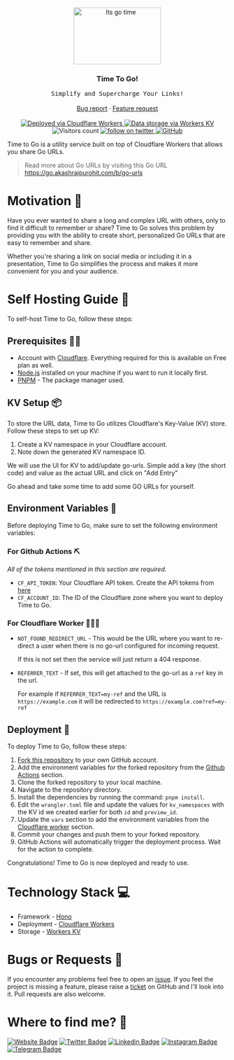 <br />
<p align="center">
  <a href="https://github.com/AkashRajpurohit/time-to-go">
    <img src="https://media.tenor.com/ZKkv01LQFbIAAAAC/kermit-the-frog-drive.gif" alt="Its go time" width="200" height="130" />
  </a>

  <h3 align="center">Time To Go!</h3>

  <p align="center">
    <samp>Simplify and Supercharge Your Links!</samp>
    <br />
    <br />
    <a href="https://github.com/AkashRajpurohit/time-to-go/issues/new?template=bug_report.md">Bug report</a>
    ·
    <a href="https://github.com/AkashRajpurohit/time-to-go/issues/new?template=feature_request.md">Feature request</a>
		<br />
		<br />
		<a href="https://workers.cloudflare.com/">
    	<img alt="Deployed via Cloudflare Workers" src="https://img.shields.io/badge/Deployed%20via-Cloudflare%20Workers-%23FAAD3F" />
  	</a>
		<a href="https://www.cloudflare.com/products/workers-kv/">
    	<img alt="Data storage via Workers KV" src="https://img.shields.io/badge/Storage%20via-Workers%20KV-%23FAAD3F" />
  	</a>
		<img alt="Visitors count" src="https://visitor-badge.laobi.icu/badge?page_id=@akashrajpurohit~time-to-go.visitor-badge&style=flat-square&color=0088cc" />
		<a href="https://twitter.com/akashwhocodes">
    	<img alt="follow on twitter" src="https://img.shields.io/twitter/follow/akashwhocodes.svg?style=social&label=@akashwhocodes" />
  	</a>
		<a href="https://github.com/AkashRajpurohit/time-to-go">
			<img alt="GitHub" src="https://img.shields.io/github/license/AkashRajpurohit/time-to-go" />
		</a>
  </p>
</p>

Time to Go is a utility service built on top of Cloudflare Workers that allows you share Go URLs.

> Read more about Go URLs by visiting this Go URL https://go.akashrajpurohit.com/b/go-urls

# Motivation 💪

Have you ever wanted to share a long and complex URL with others, only to find it difficult to remember or share? Time to Go solves this problem by providing you with the ability to create short, personalized Go URLs that are easy to remember and share.

Whether you're sharing a link on social media or including it in a presentation, Time to Go simplifies the process and makes it more convenient for you and your audience.

# Self Hosting Guide 📖

To self-host Time to Go, follow these steps:

## Prerequisites 🏃🏻

- Account with [Cloudflare](https://dash.cloudflare.com/sign-up). Everything required for this is available on Free plan as well.
- [Node.js](https://nodejs.org/) installed on your machine if you want to run it locally first.
- [PNPM](https://pnpm.io/) - The package manager used.

## KV Setup 📦

To store the URL data, Time to Go utilizes Cloudflare's Key-Value (KV) store. Follow these steps to set up KV:

1. Create a KV namespace in your Cloudflare account.
2. Note down the generated KV namespace ID.

We will use the UI for KV to add/update go-urls. Simple add a key (the short code) and value as the actual URL and click on "Add Entry"

Go ahead and take some time to add some GO URLs for yourself.

## Environment Variables 👀

Before deploying Time to Go, make sure to set the following environment variables:

### For Github Actions ⛏

_All of the tokens mentioned in this section are required._

- `CF_API_TOKEN`: Your Cloudflare API token. Create the API tokens from [here](https://dash.cloudflare.com/profile/api-tokens)
- `CF_ACCOUNT_ID`: The ID of the Cloudflare zone where you want to deploy Time to Go.

### For Cloudflare Worker 👷🏼‍♂️

- `NOT_FOUND_REDIRECT_URL` - This would be the URL where you want to re-direct a user when there is no go-url configured for incoming request.

	If this is not set then the service will just return a 404 response.
- `REFERRER_TEXT` - If set, this will get attached to the go-url as a `ref` key in the url.

	For example if `REFERRER_TEXT=my-ref` and the URL is `https://example.com` it will be redirected to `https://example.com?ref=my-ref`

## Deployment 🚀

To deploy Time to Go, follow these steps:

1. [Fork this repository](https://docs.github.com/en/get-started/quickstart/fork-a-repo) to your own GitHub account.
2. Add the environment variables for the forked repository from the [Github Actions](#for-github-actions-) section.
3. Clone the forked repository to your local machine.
4. Navigate to the repository directory.
5. Install the dependencies by running the command: `pnpm install`.
6. Edit the `wrangler.toml` file and update the values for `kv_namespaces` with the KV id we created earlier for both `id` and `preview_id`.
7. Update the `vars` section to add the environment variables from the [Cloudflare worker](#for-cloudflare-worker-%EF%B8%8F) section.
8. Commit your changes and push them to your forked repository.
9. GitHub Actions will automatically trigger the deployment process. Wait for the action to complete.

Congratulations! Time to Go is now deployed and ready to use.

# Technology Stack 💻

- Framework - [Hono](https://honojs.dev/)
- Deployment - [Cloudflare Workers](https://workers.cloudflare.com/)
- Storage - [Workers KV](https://www.cloudflare.com/products/workers-kv/)

# Bugs or Requests 🐛

If you encounter any problems feel free to open an [issue](https://github.com/AkashRajpurohit/time-to-go/issues/new?template=bug_report.md). If you feel the project is missing a feature, please raise a [ticket](https://github.com/AkashRajpurohit/time-to-go/issues/new?template=feature_request.md) on GitHub and I'll look into it. Pull requests are also welcome.

# Where to find me? 👀

[![Website Badge](https://img.shields.io/badge/-akashrajpurohit.com-3b5998?logo=google-chrome&logoColor=white)](https://akashrajpurohit.com/)
[![Twitter Badge](https://img.shields.io/badge/-@akashwhocodes-00acee?logo=Twitter&logoColor=white)](https://twitter.com/AkashWhoCodes)
[![Linkedin Badge](https://img.shields.io/badge/-@AkashRajpurohit-0e76a8?logo=Linkedin&logoColor=white)](https://linkedin.com/in/AkashRajpurohit)
[![Instagram Badge](https://img.shields.io/badge/-@akashwho.codes-e4405f?logo=Instagram&logoColor=white)](https://instagram.com/akashwho.codes/)
[![Telegram Badge](https://img.shields.io/badge/-@AkashRajpurohit-0088cc?logo=Telegram&logoColor=white)](https://t.me/AkashRajpurohit)